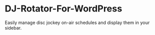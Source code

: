 # DJ-Rotator-For-WordPress
Easily manage disc jockey on-air schedules and display them in your sidebar.
